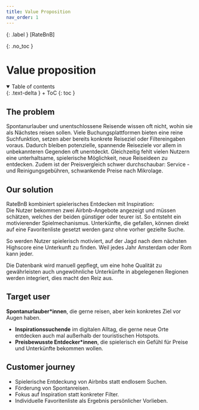 ```yaml
---
title: Value Proposition
nav_order: 1
---
```


{: .label }
[RateBnB]

{: .no_toc }
# Value proposition

<details open markdown="block">
{: .text-delta }
<summary>Table of contents</summary>
+ ToC
{: toc }
</details>

## The problem

Spontanurlauber und unentschlossene Reisende wissen oft nicht, wohin sie als Nächstes reisen sollen. Viele Buchungsplattformen bieten eine reine Suchfunktion, setzen aber bereits konkrete Reiseziel oder Filtereingaben voraus. Dadurch bleiben potenzielle, spannende Reiseziele vor allem in unbekannteren Gegenden oft unentdeckt. Gleichzeitig fehlt vielen Nutzern eine unterhaltsame, spielerische Möglichkeit, neue Reiseideen zu entdecken.
Zudem ist der Preisvergleich schwer durchschaubar: Service -und Reinigungsgebühren, schwankende Preise nach Mikrolage.

## Our solution

RateBnB kombiniert spielerisches Entdecken mit Inspiration:  
Die Nutzer bekommen zwei Airbnb-Angebote angezeigt und müssen schätzen, welches der beiden günstiger oder teurer ist. So entsteht ein motivierender Spielmechanismus. Unterkünfte, die gefallen, können direkt auf eine Favoritenliste gesetzt werden ganz ohne vorher gezielte Suche.

So werden Nutzer spielerisch motiviert, auf der Jagd nach dem nächsten Highscore eine Unterkunft zu finden. Weil jedes Jahr Amsterdam oder Rom kann jeder.

Die Datenbank wird manuell gepflegt, um eine hohe Qualität zu gewährleisten auch ungewöhnliche Unterkünfte in abgelegenen Regionen werden integriert, dies macht den Reiz aus. 

## Target user

 **Spontanurlauber*innen**, die gerne reisen, aber kein konkretes Ziel vor Augen haben.
- **Inspirationssuchende** im digitalen Alltag, die gerne neue Orte entdecken auch mal außerhalb der touristischen Hotspots.
- **Preisbewusste Entdecker*innen**, die spielerisch ein Gefühl für Preise und Unterkünfte bekommen wollen.

## Customer journey

- Spielerische Entdeckung von Airbnbs statt endlosem Suchen.
- Förderung von Spontanreisen.
- Fokus auf Inspiration statt konkreter Filter.
- Individuelle Favoritenliste als Ergebnis persönlicher Vorlieben.

